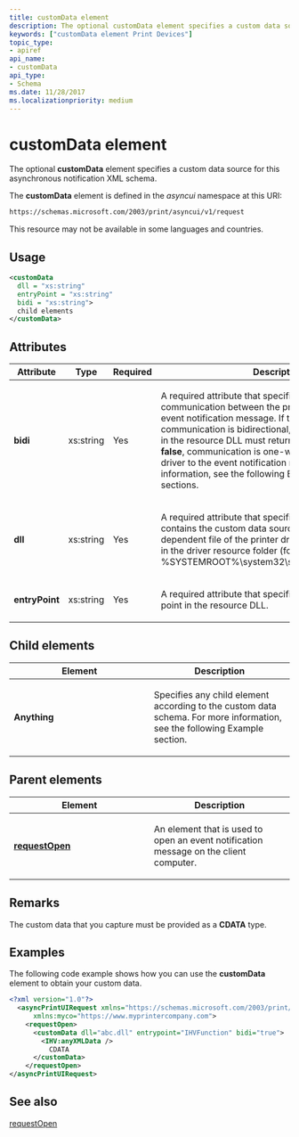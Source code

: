 ```yaml
---
title: customData element
description: The optional customData element specifies a custom data source for this asynchronous notification XML schema.
keywords: ["customData element Print Devices"]
topic_type:
- apiref
api_name:
- customData
api_type:
- Schema
ms.date: 11/28/2017
ms.localizationpriority: medium
---
```


# customData element

The optional **customData** element specifies a custom data source for this asynchronous notification XML schema.

The **customData** element is defined in the *asyncui* namespace at this URI:

```xml
https://schemas.microsoft.com/2003/print/asyncui/v1/request
```

This resource may not be available in some languages and countries.

## Usage

```xml
<customData
  dll = "xs:string"
  entryPoint = "xs:string"
  bidi = "xs:string">
  child elements
</customData>
```

## Attributes

<table>
<colgroup>
<col width="25%" />
<col width="25%" />
<col width="25%" />
<col width="25%" />
</colgroup>
<thead>
<tr class="header">
<th>Attribute</th>
<th>Type</th>
<th>Required</th>
<th>Description</th>
</tr>
</thead>
<tbody>
<tr class="odd">
<td><p><strong>bidi</strong></p></td>
<td><p>xs:string</p></td>
<td><p>Yes</p></td>
<td><p></p>
<p>A required attribute that specifies the type of communication between the printer driver and the event notification message. If the value is <strong>true</strong>, communication is bidirectional, and the driver function in the resource DLL must return a string. If the value is <strong>false</strong>, communication is one-way, from the printer driver to the event notification message. For more information, see the following Example and Remarks sections.</p></td>
</tr>
<tr class="even">
<td><p><strong>dll</strong></p></td>
<td><p>xs:string</p></td>
<td><p>Yes</p></td>
<td><p></p>
<p>A required attribute that specifies a resource DLL that contains the custom data source. This DLL should be a dependent file of the printer driver and must be present in the driver resource folder (for example, %SYSTEMROOT%\system32\spool\drivers\w32x86\3).</p></td>
</tr>
<tr class="odd">
<td><p><strong>entryPoint</strong></p></td>
<td><p>xs:string</p></td>
<td><p>Yes</p></td>
<td><p></p>
<p>A required attribute that specifies the data source entry point in the resource DLL.</p></td>
</tr>
</tbody>
</table>

## Child elements


<table>
<colgroup>
<col width="50%" />
<col width="50%" />
</colgroup>
<thead>
<tr class="header">
<th>Element</th>
<th>Description</th>
</tr>
</thead>
<tbody>
<tr class="odd">
<td><p><strong>Anything</strong></p></td>
<td><p></p>
<p>Specifies any child element according to the custom data schema. For more information, see the following Example section.</p></td>
</tr>
</tbody>
</table>

## Parent elements


<table>
<colgroup>
<col width="50%" />
<col width="50%" />
</colgroup>
<thead>
<tr class="header">
<th>Element</th>
<th>Description</th>
</tr>
</thead>
<tbody>
<tr class="odd">
<td><p><a href="requestopen.md" data-raw-source="[&lt;strong&gt;requestOpen&lt;/strong&gt;](requestopen.md)"><strong>requestOpen</strong></a></p></td>
<td><p></p>
<p>An element that is used to open an event notification message on the client computer.</p></td>
</tr>
</tbody>
</table>

## Remarks

The custom data that you capture must be provided as a **CDATA** type.

## Examples

The following code example shows how you can use the **customData** element to obtain your custom data.

```xml
<?xml version="1.0"?>
  <asyncPrintUIRequest xmlns="https://schemas.microsoft.com/2003/print/asyncui/v1/request"
      xmlns:myco="https://www.myprintercompany.com">
    <requestOpen>
      <customData dll="abc.dll" entrypoint="IHVFunction" bidi="true">
        <IHV:anyXMLData />
          CDATA
      </customData>
    </requestOpen>
</asyncPrintUIRequest>
```

## See also

[requestOpen](requestopen.md)
